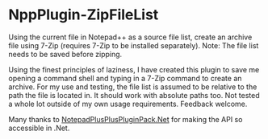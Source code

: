 # NppPlugin-ZipFileList
Using the current file in Notepad++ as a source file list, create an archive file using 7-Zip (requires 7-Zip to be installed separately).  Note: The file list needs to be saved before zipping.

Using the finest principles of laziness, I have created this plugin to save me opening a command shell and typing in a 7-Zip command to create an archive.
For my use and testing, the file list is assumed to be relative to the path the file is located in. It should work with absolute paths too.  Not tested a whole lot outside of my own usage requirements.  Feedback welcome.

Many thanks to <a href="https://github.com/kbilsted/NotepadPlusPlusPluginPack.Net">NotepadPlusPlusPluginPack.Net<a/> for making the API so accessible in .Net.
